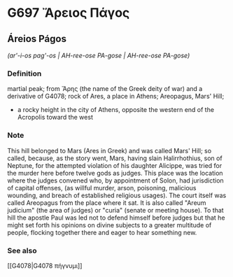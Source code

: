 # G697 Ἄρειος Πάγος

## Áreios Págos

_(ar'-i-os pag'-os | AH-ree-ose PA-gose | AH-ree-ose PA-gose)_

### Definition

martial peak; from Ἄρης (the name of the Greek deity of war) and a derivative of G4078; rock of Ares, a place in Athens; Areopagus, Mars' Hill; 

- a rocky height in the city of Athens, opposite the western end of the Acropolis toward the west

### Note

This hill belonged to Mars (Ares in Greek) and was called Mars' Hill; so called, because, as the story went, Mars, having slain Halirrhothius, son of Neptune, for the attempted violation of his daughter Alicippe, was tried for the murder here before twelve gods as judges. This place was the location where the judges convened who, by appointment of Solon, had jurisdiction of capital offenses, (as willful murder, arson, poisoning, malicious wounding, and breach of established religious usages). The court itself was called Areopagus from the place where it sat. It is also called "Areum judicium" (the area of judges) or "curia" (senate or meeting house). To that hill the apostle Paul was led not to defend himself before judges but that he might set forth his opinions on divine subjects to a greater multitude of people, flocking together there and eager to hear something new.

### See also

[[G4078|G4078 πήγνυμι]]
